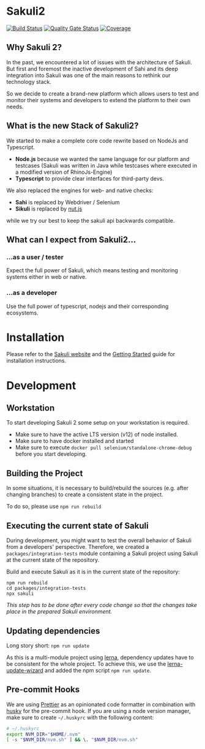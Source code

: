# Sakuli2

[![Build Status](https://github.com/sakuli/sakuli/workflows/Continuous%20Delivery/badge.svg)](https://github.com/sakuli/sakuli/actions?query=workflow:%22Continuous+Delivery%22)
[![Quality Gate Status](https://sonarcloud.io/api/project_badges/measure?project=sakuli%3Asakuli&metric=alert_status)](https://sonarcloud.io/dashboard?id=sakuli%3Asakuli)
[![Coverage](https://sonarcloud.io/api/project_badges/measure?project=sakuli%3Asakuli&metric=coverage)](https://sonarcloud.io/dashboard?id=sakuli%3Asakuli)

## Why Sakuli 2?

In the past, we encountered a lot of issues with the architecture of Sakuli. But first and foremost the inactive
development of Sahi and its deep integration into Sakuli was one of the main reasons to rethink our technology stack.

So we decide to create a brand-new platform which allows users to test and monitor their systems and developers to extend
the platform to their own needs.

## What is the new Stack of Sakuli2?

We started to make a complete core code rewrite based on NodeJs and Typescript.

- **Node.js** because we wanted the same language for our platform and testcases (Sakuli was written in Java while testcases where executed in a modified version of RhinoJs-Engine)
- **Typescript** to provide clear interfaces for third-party devs.

We also replaced the engines for web- and native checks:

- **Sahi** is replaced by Webdriver / Selenium
- **Sikuli** is replaced by [nut.js](https://github.com/nut-tree/nut.js)

while we try our best to keep the sakuli api backwards compatible.

## What can I expect from Sakuli2...

### ...as a user / tester

Expect the full power of Sakuli, which means testing and monitoring systems either in web or native.

### ...as a developer

Use the full power of typescript, nodejs and their corresponding ecosystems.

# Installation

Please refer to the [Sakuli website](https://sakuli.io) and the [Getting Started](https://sakuli.io/docs/getting-started/) guide for installation instructions.

# Development

## Workstation

To start developing Sakuli 2 some setup on your workstation is required.

- Make sure to have the active LTS version (v12) of node installed.
- Make sure to have docker installed and started
- Make sure to execute `docker pull selenium/standalone-chrome-debug` before you start developing.

## Building the Project

In some situations, it is necessary to build/rebuild the sources (e.g. after changing branches) to create a consistent
state in the project.

To do so, please use `npm run rebuild`

## Executing the current state of Sakuli

During development, you might want to test the overall behavior of Sakuli from a developers' perspective. Therefore, we
created a `packages/integration-tests` module containing a Sakuli project using Sakuli at the current state of the
repository.

Build and execute Sakuli as it is in the current state of the repository:

```shell script
npm run rebuild
cd packages/integration-tests
npx sakuli
```

_This step has to be done after every code change so that the changes take place in the prepared Sakuli environment._

## Updating dependencies

Long story short: `npm run update`

As this is a multi-module project using [lerna](https://www.npmjs.com/package/lerna), dependency updates have to be
consistent for the whole project. To achieve this, we use the [lerna-update-wizard](https://www.npmjs.com/package/lerna-update-wizard)
and added the npm script `npm run update`.

## Pre-commit Hooks

We are using [Prettier](https://github.com/prettier/prettier) as an opinionated code formatter in combination with
[husky](https://github.com/typicode/husky) for the pre-commit hook.
If you are using a node version manager, make sure to create `~/.huskyrc` with the following content:

```bash
# ~/.huskyrc
export NVM_DIR="$HOME/.nvm"
[ -s "$NVM_DIR/nvm.sh" ] && \. "$NVM_DIR/nvm.sh"
```
